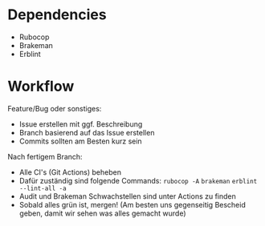 # Dependencies
  * Rubocop
  * Brakeman
  * Erblint

# Workflow

Feature/Bug oder sonstiges:
  * Issue erstellen mit ggf. Beschreibung
  * Branch basierend auf das Issue erstellen
  * Commits sollten am Besten kurz sein

Nach fertigem Branch:
  * Alle CI's (Git Actions) beheben
  * Dafür zuständig sind folgende Commands:
    `rubocop -A`
    `brakeman`
    `erblint --lint-all -a`
  * Audit und Brakeman Schwachstellen sind unter Actions zu finden
  * Sobald alles grün ist, mergen! (Am besten uns gegenseitig Bescheid geben, damit wir sehen was alles gemacht wurde) 
